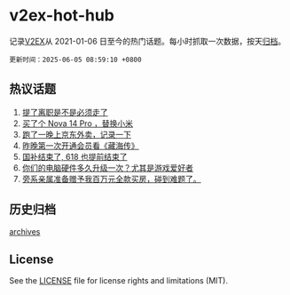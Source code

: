 # v2ex-hot-hub

 记录[V2EX](https://www.v2ex.com/)从 2021-01-06 日至今的热门话题。每小时抓取一次数据，按天[归档](archives)。

`更新时间：2025-06-05 08:59:10 +0800`

## 热议话题

1. [提了离职是不是必须走了](https://www.v2ex.com/t/1136218)
1. [买了个 Nova 14 Pro ，替换小米](https://www.v2ex.com/t/1136228)
1. [跑了一晚上京东外卖，记录一下](https://www.v2ex.com/t/1136194)
1. [昨晚第一次开通会员看《藏海传》](https://www.v2ex.com/t/1136205)
1. [国补结束了, 618 也提前结束了](https://www.v2ex.com/t/1136202)
1. [你们的电脑硬件多久升级一次？尤其是游戏爱好者](https://www.v2ex.com/t/1136229)
1. [旁系亲属准备赠予我百万元全款买房，碰到难题了。](https://www.v2ex.com/t/1136211)

## 历史归档

[archives](archives)

## License

See the [LICENSE](LICENSE) file for license rights and limitations (MIT).
